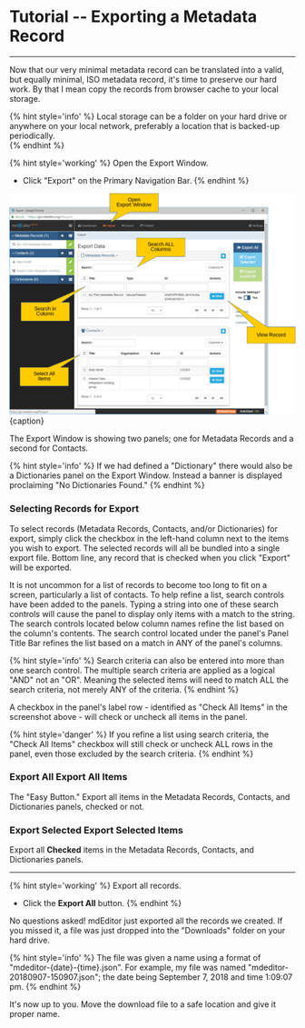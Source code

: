 # Tutorial -- Exporting a Metadata Record
---

Now that our very minimal metadata record can be translated into a valid, but equally minimal, ISO metadata record, it's time to preserve our hard work.  By that I mean copy the records from browser cache to your local storage.  

{% hint style='info' %}
  Local storage can be a folder on your hard drive or anywhere on your local network, preferably a location that is backed-up periodically.    
{% endhint %}
 
{% hint style='working' %}
  Open the <span class="md-window">Export Window</span>.
  * Click "Export" on the <span class="md-window">Primary Navigation Bar</span>.
{% endhint %}

![Export Window](/assets/tutorial/export-record-1.png){caption}

The <span class="md-window">Export Window</span> is showing two panels; one for <span class="md-panel">Metadata Records</span> and a second for <span class="md-panel">Contacts</span>.  

{% hint style='info' %}
  If we had defined a "Dictionary" there would also be a <span class="md-panel">Dictionaries</span> panel on the <span class="md-window">Export Window</span>.  Instead a banner is displayed proclaiming "No Dictionaries Found." 
{% endhint %}

### Selecting Records for Export

To select records (Metadata Records, Contacts, and/or Dictionaries) for export, simply click the checkbox in the left-hand column next to the items you wish to export.  The selected records will all be bundled into a single export file.  Bottom line, any record that is checked when you click "Export" will be exported.  

It is not uncommon for a list of records to become too long to fit on a screen, particularly a list of contacts.  To help refine a list, search controls have been added to the panels.  Typing a string into one of these search controls will cause the panel to display only items with a match to the string.  The search controls located below column names refine the list based on the column's contents.  The search control located under the panel's <span class="md-window">Panel Title Bar</span> refines the list based on a match in ANY of the panel's columns. 

{% hint style='info' %}
  Search criteria can also be entered into more than one search control.  The multiple search criteria are applied as a logical "AND" not an "OR".  Meaning the selected items will need to match ALL the search criteria, not merely ANY of the criteria.
{% endhint %}

A checkbox in the panel's label row - identified as "Check All Items" in the screenshot above - will check or uncheck all items in the panel.  

{% hint style='danger' %}
  If you refine a list using search criteria, the "Check All Items" checkbox will still check or uncheck ALL rows in the panel, even those excluded by the search criteria. 
{% endhint %}

### <strong class="btn btn-primary btn-xs"> <i class="fa fa-sign-out"> </i> Export All</strong> Export All Items

The "Easy Button."  Export all items in the <span class="md-panel">Metadata Records</span>, <span class="md-panel">Contacts</span>, and <span class="md-panel">Dictionaries</span> panels, checked or not.

### <strong class="btn btn-info btn-xs"> <i class="fa fa-check-square-o"> </i> Export Selected</strong> Export Selected Items

Export all **Checked** items in the <span class="md-panel">Metadata Records</span>, <span class="md-panel">Contacts</span>, and <span class="md-panel">Dictionaries</span> panels.

---

{% hint style='working' %}
  Export all records.
  * Click the <strong class="btn btn-primary btn-xs"> <i class="fa fa-sign-out"> </i> Export All</strong> button.
{% endhint %}

No questions asked!  mdEditor just exported all the records we created.  If you missed it, a file was just dropped into the "Downloads" folder on your hard drive.  

{% hint style='info' %}
  The file was given a name using a format of "mdeditor-{date}-{time}.json".  For example, my file was named "mdeditor-20180907-150907.json"; the date being September 7, 2018 and time 1:09:07 pm. 
{% endhint %} 

It's now up to you.  Move the download file to a safe location and give it proper name.  
